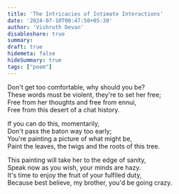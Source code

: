 ```yaml
---
title: 'The Intricacies of Intimate Interactions'
date: '2024-07-10T00:47:50+05:30'
author: 'Vishruth Devan'
disableshare: true
summary: 
draft: true
hidemeta: false
hideSummary: true
tags: ["poem"]
---
```


Don't get too comfortable, why should you be?  
These words must be violent, they're to set her free;  
Free from her thoughts and free from ennui,  
Free from this desert of a chat history.  

If you can do this, momentarily,  
Don't pass the baton way too early;  
You're painting a picture of what might be,  
Paint the leaves, the twigs and the roots of this tree.  

This painting will take her to the edge of sanity,  
Speak now as you wish, your minds are hazy.  
It's time to enjoy the fruit of your fulfiled duty,  
Because best believe, my brother, you'd be going crazy.
